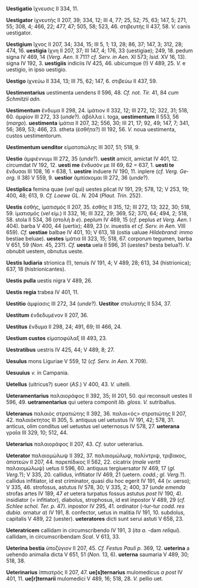 **Uestigatio** ἴχνευσις II 334, 11.

**Uestigator** ἰχνευτής II 207, 39; 334, 12; III 4, 77; 25, 52; 75, 63;
147, 5; 271, 55; 308, 4; 466, 22; 477, 47; 505, 58; 523, 46. στιβευτής
II 437, 58. *V.* canis uestigator.

**Uestigium** ἴχνος II 207, 34; 334, 15; III 5, 1; 13, 28; 86, 37; 147,
3; 312, 28; 474, 16. **uestigia** ἴχνη II 207, 37; III 147, 4; 176, 33
(uestigiae); 249, 18. pedum signa IV 469, 14 (*Verg. Aen.* II 711?
*cf. Serv. in Aen.* XI 573; *Isid.* XV 16, 13). signa IV 192, 3.
**uestigiis** indiciis IV 425, 46. ubicumque (!) V 489, 25. *V.* e
uestigio, in ipso uestigio.

**Uestigo** ἰχνεύω II 334, 13; III 75, 62; 147, 6. στιβεύω II 437, 59.

**Uestimentarius** uestimenta uendens II 596, 48. *Cf. not. Tir.* 41, 84
*cum Schmitzii adn.*

**Uestimentum** ἔνδυμα II 298, 24. ἱμάτιον II 332, 12; III 272, 12; 322,
31; 518, 60. ἀμφίον III 272, 33 (*unde*?). ἀβόλλα i. toga,
**uestimentum** II 553, 56 (*margo*). **uestimenta** ἱμάτια II 207, 32;
556, 30; III 21, 17; 92, 49; 147, 7; 341, 56; 369, 53; 466, 23. stheta
(ἐσθῆτα?) III 192, 56. *V.* noua uestimenta, custos uestimentorum.

**Uestimentum uenditor** εἱματοπώλης III 307, 51; 518, 9.

**Uestio** ἀμφιέννυμι III 272, 35 (*unde*?). **uestit** amicit, amictat
IV 401, 12. circumdat IV 192, 12. **uesti me** ἔνδυσόν με III 69, 62 =
637, 1. **uesti te** ἔνδυσαι III 108, 16 = 638, 1. **uestire** in­duere
IV 190, 11. inplere (*cf. Verg. Ge­org.* II 38) V 559, 9. **uestior**
ἀμπίσκομαι III 272, 36 (*unde*?).

**Uestiplica** femina quae (*vel* qui) uestes plicat IV 191, 29; 578,
12; V 253, 19; 400, 48; 613, 9. *Cf. Loewe GL. N.* 204 (*Plaut. Trin.*
252).

**Uestis** ἐσθής, ἱματισμός II 207, 35. ἐσθής II 315, 12; III 272, 13;
322, 30; 518, 59. ἱματισμός (*vel* εἱμ.) II 332, 16; III 322, 29; 369,
52; 370, 64; 494, 2; 518, 58. stola II 534, 36 (στολή *b e*). peplum IV
469, 15 (*cf.* peplus *et Verg. Aen.* I 404). barba V 400, 44
(uertix); 489, 23 (*v.* inuestis *et cf. Serv. in Aen.* VIII 659). *Cf.*
**uestiae** balbae IV 401, 10; V 613, 18 (ostia ualuae *Hildebrand:
immo* bestiae beluae). **uestes** ἱμάτια III 323, 15; 518, 67. corporum
tegumen, barba V 651, 59 (*Non.* 45, 23?). *Cf.* **uesta** uela II 596,
31 (uestes? besta belua?). *V.* obnubit uestem, obnutus ueste.

**Uestis ludiaria** strionica (!), tenuis IV 191, 4; V 489, 28; 613, 34
(histrionica); 637, 18 (histrionicantes).

**Uestis pulla** uestis nigra V 489, 26.

**Uestis regia** trabea IV 401, 11.

**Uestitio** ἀμφίασις III 272, 34 (*unde*?). **Uestitor** στολιστής II
534, 37.

**Uestitum** ἐνδεδυμένον II 207, 36.

**Uestitus** ἔνδυμα II 298, 24; 491, 69; III 466, 24.

**Uestium custos** εἱματοφύλαξ III 493, 23.

**Uestratibus** uestris IV 425, 44; V 489, 8; 27.

**Uesulus** mons Liguriae V 559, 12 (*cf. Serv. in Aen.* X 709).

**Uesuuius** *v.* in Campania.

**Uetellus** (uitricus?) sueor (*AS.*) V 400, 43. *V.* uitelli.

**Ueteramentarius** παλαιοράφος II 392, 35; III 201, 50. qui reconsuit
uestes II 596, 49. **uetramentarius** qui uetera componit *lib. gloss.
V.* sutriballus.

**Ueteranus** παλαιὸς στρατιώτης II 392, 36. παλαι\<ὸς\> στρατιώτης II
207, 42. παλαιόκτητος III 305, 5. antiquus uel uetustus IV 191, 42; 578,
31. anticus, olim conditus uel uetustus uel ueternosus IV 578, 27.
**ueterana** γραῖα III 329, 10; 512, 44.

**Ueterarius** παλαιοράφος II 207, 43. *Cf.* sutor ueterarius.

**Ueterator** παλαιομώλωψ II 392, 37. παλαιομώλωψ, παλίντριψ, τριβακος,
ἀπατεών II 207, 44. παρεπίδικος II 562, 22. cicatrix (*male vertit*
παλαιομώλωψ) uetus II 596, 60. antiquus tergiuersator IV 469, 17 (*gl.
Verg.*?); V 335, 20. callidus, infitiator IV 469, 21 (uetern. *codd.;
gl. Verg.*?). callidus infitiator, id est criminator, quasi diu hoc
egerit IV 191, 44 (*v.* uerso); V 335, 46. strofosus, astutus IV 578,
30; V 335, 2; 400, 37 (*unde emenda* strofas artes IV 189, 47 *et*
uetera turpatus fossus astutus *post* IV 190, 4). insidiator (=
infitiator), diabolus, strophosus, id est inpostor V 489, 29 (*cf.
Schlee schol. Ter. p.* 47). inpostor IV 295, 41. ordinator (-tur-tur
*codd. res dubia.* ornatur *a*) IV 191, 8. confector, uetus in malitia
IV 191, 10. subdolus, capitalis V 489, 22 (uester). **ueteratores**
dicti sunt serui astuti V 658, 23.

**Ueteratricem** callidam in circumscribendo IV 191, 3 (*ita a.* -dam
*reliqui*). callidam, in circumscribendam *Scal.* V 613, 33.

**Ueterina bestia** ὑποζύγιον II 207, 45. *Cf. Festus Pauli p.* 369, 12.
**ueterina** a uehendo animalia dicta V 651, 51 (*Non.* 13, 6).
**ueterna** saumaria V 489, 30; 518, 38.

**Ueterinarius** ἱππιατρός II 207, 47. **ue[s]ternarius** mulomedicus
*a post* IV 401, 11. **ue[r]ternarii** mulomedici V 489, 16; 518, 28.
*V.* pellio uet.
